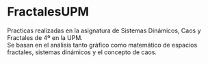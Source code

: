 # FractalesUPM
Practicas realizadas en la asignatura de Sistemas Dinámicos, Caos y Fractales de 4º en la UPM.  
Se basan en el análisis tanto gráfico como matemático de espacios fractales, sistemas dinámicos y el concepto de caos.
